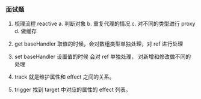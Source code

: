 ### 面试题

1. 梳理流程 reactive
   a. 判断对象
   b. 重复代理的情况
   c. 对不同的类型进行 proxy
   d. 做缓存

2. get baseHandler 取值的时候，会对数组类型单独处理，对 ref 进行处理
3. set baseHandler 设置值的时候 会对 ref 单独处理， 对新增和修改做不同的处理
4. track 就是维护属性和 effect 之间的关系。
5. trigger 找到 target 中对应的属性的 effect 列表。


